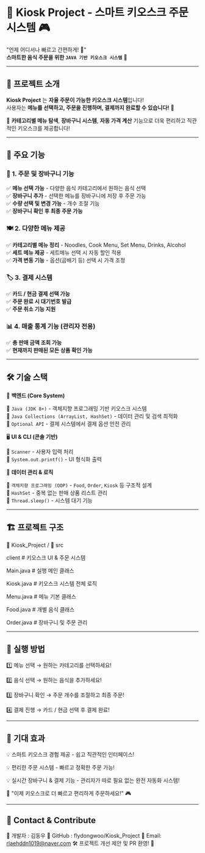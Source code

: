 # 🍜 Kiosk Project - 스마트 키오스크 주문 시스템 🎮  

"언제 어디서나 빠르고 간편하게! 🍜"  
**스마트한 음식 주문을 위한 `JAVA 기반 키오스크 시스템`** 🚀  

---

## 📌 프로젝트 소개 

**Kiosk Project** 는 **자율 주문이 가능한 키오스크 시스템**입니다!  
사용자는 **메뉴를 선택하고, 주문을 진행하며, 결제까지 완료할 수 있습니다!** 🛒  

📡 **카테고리별 메뉴 탐색**, **장바구니 시스템**, **자동 가격 계산** 기능으로 더욱 편리하고 직관적인 키오스크를 제공합니다!  

---

## 🌟 주요 기능  

### 🛒 **1. 주문 및 장바구니 기능**  

✅ **메뉴 선택 가능** - 다양한 음식 카테고리에서 원하는 음식 선택  
✅ **장바구니 추가** - 선택한 메뉴를 장바구니에 저장 후 주문 가능  
✅ **수량 선택 및 변경 가능** - 개수 조절 기능  
✅ **장바구니 확인 후 최종 주문 가능**  

### 🍽️ **2. 다양한 메뉴 제공**  

✅ **카테고리별 메뉴 정리** - Noodles, Cook Menu, Set Menu, Drinks, Alcohol  
✅ **세트 메뉴 제공** - 세트메뉴 선택 시 자동 할인 적용  
✅ **가격 변동 기능** - 옵션(곱배기 등) 선택 시 가격 조정  

### 🏷️ **3. 결제 시스템**  

✅ **카드 / 현금 결제 선택 가능**  
✅ **주문 완료 시 대기번호 발급**  
✅ **주문 취소 기능 지원**  

### 📊 **4. 매출 통계 기능 (관리자 전용)**  

✅ **총 판매 금액 조회 가능**  
✅ **현재까지 판매된 모든 상품 확인 가능**  

---

## 🛠️ 기술 스택  

🚀 **백엔드 (Core System)**  

🔹 `Java (JDK 8+)` - 객체지향 프로그래밍 기반 키오스크 시스템  
🔹 `Java Collections (ArrayList, HashSet)` - 데이터 관리 및 검색 최적화  
🔹 `Optional API` - 결제 시스템에서 결제 옵션 안전 관리  

🖥️ **UI & CLI (콘솔 기반)**  

🔹 `Scanner` - 사용자 입력 처리  
🔹 `System.out.printf()` - UI 형식화 출력  

💾 **데이터 관리 & 로직**  

🔹 `객체지향 프로그래밍 (OOP)` - `Food`, `Order`, `Kiosk` 등 구조적 설계  
🔹 `HashSet` - 중복 없는 판매 상품 리스트 관리  
🔹 `Thread.sleep()` - 시스템 대기 기능  

---

## 🏗️ 프로젝트 구조  

📂 Kiosk_Project / 📂 src 

client # 키오스크 UI & 주문 시스템 

Main.java # 실행 메인 클래스 

Kiosk.java # 키오스크 시스템 전체 로직 

Menu.java # 메뉴 기본 클래스 

Food.java # 개별 음식 클래스 

Order.java # 장바구니 및 주문 관리

---

## 🎯 실행 방법  

1️⃣ 메뉴 선택 → 원하는 카테고리를 선택하세요!

2️⃣ 음식 선택 → 원하는 음식을 추가하세요!

3️⃣ 장바구니 확인 → 주문 개수를 조절하고 최종 주문!

4️⃣ 결제 진행 → 카드 / 현금 선택 후 결제 완료!

---

## 🎉 기대 효과
💡 스마트 키오스크 경험 제공 - 쉽고 직관적인 인터페이스!

💡 편리한 주문 시스템 - 빠르고 정확한 주문 가능!

💡 실시간 장바구니 & 결제 기능 - 관리자가 따로 필요 없는 완전 자동화 시스템!

📢 "이제 키오스크로 더 빠르고 편리하게 주문하세요!" 🎮

---

## 📢 Contact & Contribute
💌 개발자 : 김동우
🔗 GitHub : flydongwoo/Kiosk_Project
📧 Email: rlaehddn1019@naver.com
🛠️ 프로젝트 개선 제안 및 PR 환영! 🙌
